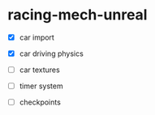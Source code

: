 # racing-mech-unreal

- [X] car import

- [X] car driving physics

- [ ] car textures

- [ ] timer system

- [ ] checkpoints 
